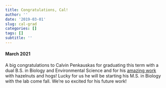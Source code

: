 ```yaml
---
title: Congratulations, Cal!
author: ''
date: '2019-03-01'
slug: cal-grad
categories: []
tags: []
subtitle: ''
---
```

#### March 2021
A big congratulations to Calvin Penkauskas for graduating this term with a dual B.S. in Biology and Environmental Science and for his [amazing work](https://around.uoregon.edu/content/biology-major-recruits-hogs-help-hazelnuts) with hazelnuts and hogs! Lucky for us he will be starting his M.S. in Biology with the lab come fall. We’re so excited for his future work!